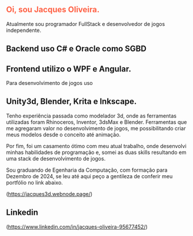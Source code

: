 <div>
<h2 style="color:Tomato;">Oi, sou Jacques Oliveira.</h2>
  
Atualmente sou programador FullStack e desenvolvedor de jogos independente.

## Backend uso C# e Oracle como SGBD
## Frontend utilizo o WPF e Angular.

Para desenvolvimento de jogos uso
## Unity3d, Blender, Krita e Inkscape.

Tenho experiência passada como modelador 3d, onde as ferramentas utilizadas
foram Rhinoceros, Inventor, 3dsMax e Blender. Ferramentas que me agregaram
valor no desenvolvimento de jogos, me possibilitando criar meus modelos desde
o conceito até animação.

Por fim, foi um casamento ótimo com meu atual trabalho, onde desenvolvi minhas
habilidades de programação e, somei as duas skills resultando em uma stack de
desenvolvimento de jogos. 

Sou graduando de Egenharia da Computação, com formação para Dezembro de 2024,
se leu até aqui peço a gentileza de conferir meu portfólio no link abaixo.

(https://jacques3d.webnode.page/)
## Linkedin
(https://www.linkedin.com/in/jacques-oliveira-95677452/)

</div>




